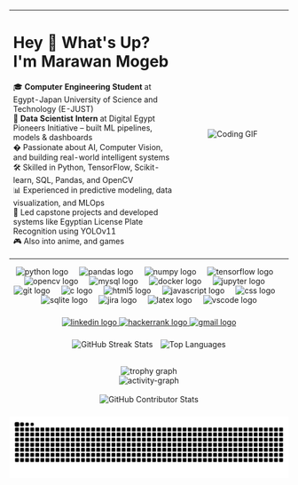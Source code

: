 <table cellspacing="0" cellpadding="0" style="border: none; border-collapse: collapse;">
  <tr> 
    <td width="60%" align="left" style="border: none; vertical-align: top;">
      <h1>Hey 👋 What's Up? I'm Marawan Mogeb</h1>
      <p>
        🎓 <strong>Computer Engineering Student</strong> at Egypt-Japan University of Science and Technology (E-JUST)<br>
        🤖 <strong>Data Scientist Intern</strong> at Digital Egypt Pioneers Initiative – built ML pipelines, models & dashboards<br>
        � Passionate about AI, Computer Vision, and building real-world intelligent systems<br>
        🛠️ Skilled in Python, TensorFlow, Scikit-learn, SQL, Pandas, and OpenCV<br>
        📊 Experienced in predictive modeling, data visualization, and MLOps<br>
        💼 Led capstone projects and developed systems like Egyptian License Plate Recognition using YOLOv11<br>
        🎮 Also into anime, and games
      </p>
    </td>
    <td width="40%" align="center" style="border: none;">
      <img src="https://c.tenor.com/AlUkiGkR2j8AAAAM/new-game-ahagon-umiko-programming.gif" width="100%" style="border: none;" alt="Coding GIF"/>
    </td>
  </tr>
</table>

<div align="center">
  <!-- Tech stack icons -->
  <img src="https://skillicons.dev/icons?i=py" height="60" alt="python logo" />
  <img width="12" />
  <img src="https://cdn.jsdelivr.net/gh/devicons/devicon/icons/pandas/pandas-original.svg" height="60" alt="pandas logo" />
  <img width="12" />
  <img src="https://cdn.jsdelivr.net/gh/devicons/devicon/icons/numpy/numpy-original.svg" height="60" alt="numpy logo" />
  <img width="12" />
  <img src="https://cdn.jsdelivr.net/gh/devicons/devicon/icons/tensorflow/tensorflow-original.svg" height="60" alt="tensorflow logo" />
  <img width="12" />
  <img src="https://cdn.jsdelivr.net/gh/devicons/devicon/icons/opencv/opencv-original.svg" height="60" alt="opencv logo" />
  <img width="12" />
  <img src="https://cdn.jsdelivr.net/gh/devicons/devicon/icons/mysql/mysql-original.svg" height="60" alt="mysql logo" />
  <img width="12" />
  <img src="https://cdn.jsdelivr.net/gh/devicons/devicon/icons/docker/docker-original.svg" height="60" alt="docker logo" />
  <img width="12" />
  <img src="https://cdn.jsdelivr.net/gh/devicons/devicon/icons/jupyter/jupyter-original.svg" height="60" alt="jupyter logo" />
  <img width="12" />
  <img src="https://cdn.jsdelivr.net/gh/devicons/devicon/icons/git/git-original.svg" height="60" alt="git logo" />
  <img width="12" />
  <img src="https://cdn.jsdelivr.net/gh/devicons/devicon/icons/c/c-original.svg" height="60" alt="c logo" />
  <img width="12" />
  <img src="https://cdn.jsdelivr.net/gh/devicons/devicon/icons/html5/html5-original.svg" height="60" alt="html5 logo" />
  <img width="12" />
  <img src="https://cdn.jsdelivr.net/gh/devicons/devicon/icons/javascript/javascript-original.svg" height="60" alt="javascript logo" />
  <img width="12" />
  <img src="https://cdn.jsdelivr.net/gh/devicons/devicon/icons/css3/css3-original.svg" height="60" alt="css logo" />
  <img width="12" />
  <img src="https://cdn.jsdelivr.net/gh/devicons/devicon/icons/sqlite/sqlite-original.svg" height="60" alt="sqlite logo" />
  <img width="12" />
  <img src="https://cdn.jsdelivr.net/gh/devicons/devicon/icons/jira/jira-original.svg" height="60" alt="jira logo" />
  <img width="12" />
  <img src="https://cdn.jsdelivr.net/gh/devicons/devicon/icons/latex/latex-original.svg" height="60" alt="latex logo" />
  <img width="12" />
  <img src="https://cdn.jsdelivr.net/gh/devicons/devicon/icons/vscode/vscode-original.svg" height="60" alt="vscode logo" />
</div>

###

<!-- Social badges -->
<div align="center">
  <a href="https://www.linkedin.com/in/marawan-mogeb/" target="_blank">
    <img src="https://img.shields.io/static/v1?message=LinkedIn&logo=linkedin&label=&color=0077B5&logoColor=white&labelColor=&style=for-the-badge" height="25" alt="linkedin logo" />
  </a>
  <a href="https://www.hackerrank.com/profile/marawan_mogeb" target="_blank">
    <img src="https://img.shields.io/static/v1?message=HackerRank&logo=hackerrank&label=&color=2EC866&logoColor=white&labelColor=&style=for-the-badge" height="25" alt="hackerrank logo" />
  </a>
  <a href="mailto:mogebm94@gmail.com" target="_blank">
    <img src="https://img.shields.io/static/v1?message=Gmail&logo=gmail&label=&color=D14836&logoColor=white&labelColor=&style=for-the-badge" height="25" alt="gmail logo" />
  </a>
</div>

###

<!-- Stats side by side without borders -->
<div align="center">
<p align="center">
  <img src="https://streak-stats.demolab.com?user=marawan-mogeb&locale=en&mode=daily&theme=transparent&hide_border=true&border_radius=0" height="150" alt="GitHub Streak Stats" style="margin-right: 10px;" />
  <img src="https://github-readme-stats.vercel.app/api/top-langs?username=marawan-mogeb&locale=en&layout=compact&card_width=320&langs_count=6&theme=transparent&hide_border=true" height="150" alt="Top Languages" />
</p>

  <br />
  <img src="https://github-profile-trophy.vercel.app?username=marawan-mogeb&theme=tokyonight&column=-1&row=1&margin-w=8&margin-h=8&no-bg=true&no-frame=true" height="150" alt="trophy graph" />
  <br />
  <img src="https://github-readme-activity-graph.vercel.app/graph?username=marawan-mogeb&radius=16&theme=tokyo-night&area=true&hide_border=true" height="300" alt="activity-graph" />
</div>
<br>
<div align="center">
  <img src="https://github-contributor-stats.vercel.app/api?username=marawan-mogeb&limit=5&theme=tokyonight&combine_all_yearly_contributions=true" alt="GitHub Contributor Stats" />
  <br />
  
###

<!-- Snake animation -->
![Snake animation](https://github.com/marawan-mogeb/marawan-mogeb/blob/output/snake.svg)
